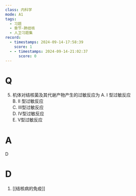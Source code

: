 ```yaml
---
class: 内科学
mode: A1
tags:
  - 习题
  - 章节-肺结核
  - 人卫习题集
record:
  - timestamps: 2024-09-14-17:58:39
    score: 1
  - - timestamps: 2024-09-14-21:02:37
      score: 0
---
```


# Q
5. 机体对结核菌及其代谢产物产生的过敏反应为
A. I 型过敏反应  
B. II 型过敏反应  
C. III型过敏反应  
D. IV型过敏反应  
E. V型过敏反应
# A
D
# D
1. [[结核病的免疫]]